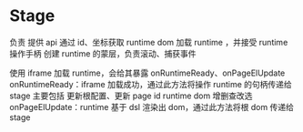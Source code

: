 # Stage

负责
  提供 api 通过 id、坐标获取 runtime dom
  加载 runtime ，并接受 runtime 操作手柄
  创建 runtime 的蒙层，负责滚动、捕获事件

使用
  iframe 加载 runtime，会给其暴露 onRuntimeReady、onPageElUpdate
    onRuntimeReady：iframe 加载成功，通过此方法将操作 runtime 的句柄传递给 stage
      主要包括
        更新根配置、更新 page id
        runtime dom 增删查改选
    onPageElUpdate：runtime 基于 dsl 渲染出 dom，通过此方法将根 dom 传递给 stage
